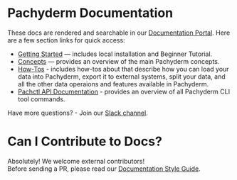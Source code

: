 # Pachyderm Documentation

These docs are rendered and searchable in our [Documentation Portal](https://docs.pachyderm.com). Here are a few section links for quick access:

- [Getting Started](https://docs.pachyderm.com/latest/getting_started/) — includes local installation and Beginner Tutorial.
- [Concepts](https://docs.pachyderm.com/latest/concepts/) — provides an overview of the main Pachyderm concepts.
- [How-Tos](https://docs.pachyderm.com/latest/how-tos/) - includes how-tos about that describe how you can load your data into Pachyderm, export it to external systems, split your data, and all the other data operaions and features available in Pachyderm. 
- [Pachctl API Documentation](https://deploy-preview-4312--pachyderm-docs.netlify.com/latest/reference/pachctl/pachctl/) - provides an overview of all Pachyderm CLI tool commands.

Have more questions? - Join our [Slack channel](http://slack.pachyderm.io/).

# Can I Contribute to Docs?

Absolutely! We welcome external contributors!  
Before sending a PR, please read our [Documentation Style Guide](https://docs.pachyderm.com/latest/contributing/docs-style-guide/).
